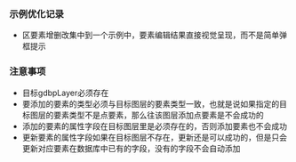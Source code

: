 ### 示例优化记录
* 区要素增删改集中到一个示例中，要素编辑结果直接视觉呈现，而不是简单弹框提示

### 注意事项
* 目标gdbpLayer必须存在
* 要添加的要素的类型必须与目标图层的要素类型一致，也就是说如果指定的目标图层的要素类型不是点要素，那么往该图层添加点要素是不会成功的
* 添加的要素的属性字段在目标图层里是必须存在的，否则添加要素也不会成功
* 更新要素的属性字段如果在目标图层不存在，更新还是可以成功的，但是只会更新对应要素在数据库中已有的字段，没有的字段不会自动添加